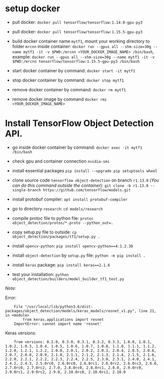 # setup docker
- pull docker: `docker pull tensorflow/tensorflow:1.14.0-gpu-py3`

- pull docker: `docker pull tensorflow/tensorflow:1.15.5-gpu-py3`

- build docker container name `mytf1`, mount your working directory to folder `mrcnn` inside container: `docker run --gpus all --shm-size=30g --name mytf1 -it -v $PWD:/mrcnn <YOUR_DOCKER_IMAGE_NAME> /bin/bash`, example: `docker run --gpus all --shm-size=30g --name mytf1 -it -v $PWD:/mrcnn tensorflow/tensorflow:1.15.5-gpu-py3 /bin/bash`

- start docker container by command: `docker start -it mytf1`

- stop docker container by command: `docker stop mytf1`

- remove docker container by command: `docker rm mytf1`

- remove docker image by command `docker rmi <YOUR_DOCKER_IMAGE_NAME>`

# Install TensorFlow Object Detection API.
- go inside docker container by command: `docker exec -it mytf1 /bin/bash`

- check gpu and container connection `nvidia-smi`

- install essential packages `pip install --upgrade pip setuptools wheel`

- clone source code `tensorflow object-detection` on branch `r1.13.0` (*You can do this command outside the container*): `git clone -b r1.13.0 --single-branch https://github.com/tensorflow/models.git`

- install protobuf compiler: `apt install protobuf-compiler`

- go to directory `research`: `cd models/research`

- compile protoc file to python file: `protoc object_detection/protos/*.proto --python_out=.`

- copy setup.py file to outside: `cp object_detection/packages/tf1/setup.py .`

- install `opencv-python`: `pip install opencv-python==4.1.2.30`

- install `object-detection` by `setup.py` file: `python -m pip install .`

- install `keras` package: `pip install keras==2.1.6`

- test your installation: `python object_detection/builders/model_builder_tf1_test.py`

*Note:*

Error:

        File "/usr/local/lib/python3.6/dist-packages/object_detection/models/keras_models/resnet_v1.py", line 21, in <module>
            from keras.applications import resnet
        ImportError: cannot import name 'resnet'

Keras versions:

        from versions: 0.2.0, 0.3.0, 0.3.1, 0.3.2, 0.3.3, 1.0.0, 1.0.1, 1.0.2, 1.0.3, 1.0.4, 1.0.5, 1.0.6, 1.0.7, 1.0.8, 1.1.0, 1.1.1, 1.1.2, 1.2.0, 1.2.1, 1.2.2, 2.0.0, 2.0.1, 2.0.2, 2.0.3, 2.0.4, 2.0.5, 2.0.6, 2.0.7, 2.0.8, 2.0.9, 2.1.0, 2.1.1, 2.1.2, 2.1.3, 2.1.4, 2.1.5, 2.1.6, 2.2.0, 2.2.1, 2.2.2, 2.2.3, 2.2.4, 2.2.5, 2.3.0, 2.3.1, 2.4.0, 2.4.1, 2.4.2, 2.4.3, 2.5.0rc0, 2.6.0rc0, 2.6.0rc1, 2.6.0rc2, 2.6.0rc3, 2.6.0, 2.7.0rc0, 2.7.0rc2, 2.7.0, 2.8.0rc0, 2.8.0rc1, 2.8.0, 2.9.0rc0, 2.9.0rc1, 2.9.0rc2, 2.9.0, 2.10.0rc0, 2.10.0rc1, 2.10.0